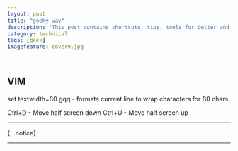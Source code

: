 ```yaml
---
layout: post
title: "geeky way"
description: "This post contains shortcuts, tips, tools for better and faster nerdy geek programmer."
category: technical
tags: [geek]
imagefeature: cover9.jpg

---
```


## **VIM**
set textwidth=80
gqq - formats current line to wrap characters for 80 chars

Ctrl+D - Move half screen down
Ctrl+U - Move half screen up

---

{: .notice}

---